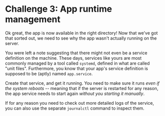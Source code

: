 Challenge 3: App runtime management
===================================

Ok great, the app is now available in the right directory! Now that we've got
that sorted out, we need to see why the app wasn't actually running on the
server.

You were left a note suggesting that there might not even be a service
definition on the machine. These days, services like yours are most commonly
managed by a tool called `systemd`, defined in what are called "unit files".
Furthermore, you know that your app's service definition is supposed to be
(aptly) named `app.service`.

Create that service, and get it running. You need to make sure it runs *even if
the system reboots* -- meaning that if the server is restarted for any reason,
the app service needs to start again *without you starting it manually*.

If for any reason you need to check out more detailed logs of the service, you
can also use the separate `journalctl` command to inspect them.
